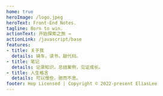 ```yaml
---
home: true
heroImage: /logo.jpeg
heroText: Front-End Notes.
tagline: Born to win.
actionText: 开始探索之旅 →
actionLink: /javascript/base
features:
- title: 关于我
  details: 骑车，读书，敲代码。
- title: 笔记
  details: 记录知识，总结案例，见证成长。
- title: 人生格言
  details: 可以慢些，驰而不息。
footer: Hep Licensed | Copyright © 2022-present EliasLee
---
```

